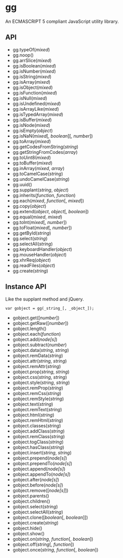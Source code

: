 gg
==

An ECMASCRIPT 5 compliant JavaScript utility library.

## API

- gg.typeOf(_mixed_)
- gg.noop()
- gg.arrSlice(_mixed_)
- gg.isBoolean(_mixed_)
- gg.isNumber(_mixed_)
- gg.isString(_mixed_)
- gg.isArray(_mixed_)
- gg.isObject(_mixed_)
- gg.isFunction(_mixed_)
- gg.isNull(_mixed_)
- gg.isUndefined(_mixed_)
- gg.isArrayLike(_mixed_)
- gg.isTypedArray(_mixed_)
- gg.isBuffer(_mixed_)
- gg.isNode(_mixed_)
- gg.isEmpty(_object_)
- gg.isNaN(_mixed_[, _boolean_][, _number_])
- gg.toArray(_mixed_)
- gg.getCodesFromString(_string_)
- gg.getStringFromCodes(_array_)
- gg.toUint8(_mixed_)
- gg.toBuffer(_mixed_)
- gg.inArray(_mixed_, _array_)
- gg.toCamelCase(_string_)
- gg.undoCamelCase(_string_)
- gg.uuid()
- gg.supplant(_string_, _object_)
- gg.inherits(_function_, _function_)
- gg.each(_mixed_, _function_[, _mixed_])
- gg.copy(_object_)
- gg.extend(_object_, _object_[, _boolean_])
- gg.equal(_mixed_, _mixed_)
- gg.toInt(_mixed_[, _number_])
- gg.toFloat(_mixed_[, _number_])
- gg.getById(_string_)
- gg.select(_string_)
- gg.selectAll(_string_)
- gg.keyboardHandler(_object_)
- gg.mouseHandler(_object_)
- gg.xhrReq(_object_)
- gg.readFiles(_object_)
- gg.create(_string_)

## Instance API
Like the supplant method and jQuery.

`var gobject = gg(_string_[, _object_]);`
- gobject.get([_number_])
- gobject.getRaw([_number_])
- gobject.length()
- gobject.each(_function_)
- gobject.add(_node[s]_)
- gobject.subtract(_number_)
- gobject.data(_string_, _string_)
- gobject.remData(_string_)
- gobject.attr(_string_, _string_)
- gobject.remAttr(_string_)
- gobject.prop(_string_, _string_)
- gobject.css(_string_, _string_)
- gobject.style(_string_, _string_)
- gobject.remProp(_string_)
- gobject.remCss(_string_)
- gobject.remStyle(_string_)
- gobject.text(_string_)
- gobject.remText(_string_)
- gobject.html(_string_)
- gobject.remHtml(_string_)
- gobject.classes(_string_)
- gobject.addClass(_string_)
- gobject.remClass(_string_)
- gobject.togClass(_string_)
- gobject.hasClass(_string_)
- gobject.insert(_string_, _string_)
- gobject.prepend(_node[s]_)
- gobject.prependTo(_node[s]_)
- gobject.append(_node[s]_)
- gobject.appendTo(_node[s]_)
- gobject.after(_node[s]_)
- gobject.before(_node[s]_)
- gobject.remove([_node[s]_])
- gobject.parents()
- gobject.children()
- gobject.select(_string_)
- gobject.selectAll(_string_)
- gobject.clone([_boolean_[, _boolean_]])
- gobject.create(_string_)
- gobject.hide()
- gobject.show()
- gobject.on(_string_, _function_[, _boolean_])
- gobject.off(_string_[, _function_])
- gobject.once(_string_, _function_[, _boolean_])

